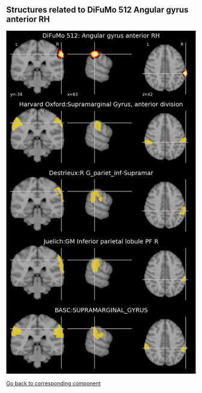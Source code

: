 


## Structures related to DiFuMo 512 Angular gyrus anterior RH

![99](99.jpg "Structures related to DiFuMo 512 Angular gyrus anterior RH")

[Go back to corresponding component](https://parietal-inria.github.io/DiFuMo/512/html/99.html)